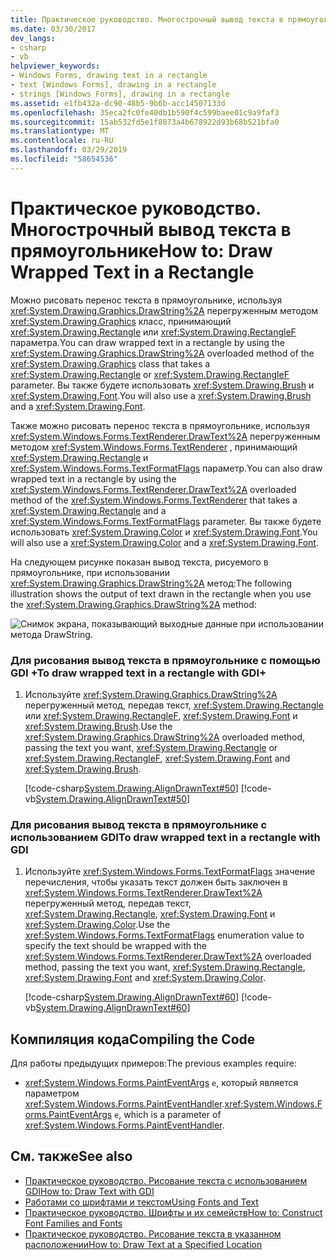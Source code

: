 ```yaml
---
title: Практическое руководство. Многострочный вывод текста в прямоугольнике
ms.date: 03/30/2017
dev_langs:
- csharp
- vb
helpviewer_keywords:
- Windows Forms, drawing text in a rectangle
- text [Windows Forms], drawing in a rectangle
- strings [Windows Forms], drawing in a rectangle
ms.assetid: e1fb432a-dc90-48b5-9b6b-acc14507133d
ms.openlocfilehash: 35eca2fc0fe40db1b590f4c599baee01c9a9faf3
ms.sourcegitcommit: 15ab532fd5e1f8073a4b678922d93b68b521bfa0
ms.translationtype: MT
ms.contentlocale: ru-RU
ms.lasthandoff: 03/29/2019
ms.locfileid: "58654536"
---
```

# <a name="how-to-draw-wrapped-text-in-a-rectangle"></a><span data-ttu-id="1009b-102">Практическое руководство. Многострочный вывод текста в прямоугольнике</span><span class="sxs-lookup"><span data-stu-id="1009b-102">How to: Draw Wrapped Text in a Rectangle</span></span>
<span data-ttu-id="1009b-103">Можно рисовать перенос текста в прямоугольнике, используя <xref:System.Drawing.Graphics.DrawString%2A> перегруженным методом <xref:System.Drawing.Graphics> класс, принимающий <xref:System.Drawing.Rectangle> или <xref:System.Drawing.RectangleF> параметра.</span><span class="sxs-lookup"><span data-stu-id="1009b-103">You can draw wrapped text in a rectangle by using the <xref:System.Drawing.Graphics.DrawString%2A> overloaded method of the <xref:System.Drawing.Graphics> class that takes a <xref:System.Drawing.Rectangle> or <xref:System.Drawing.RectangleF> parameter.</span></span> <span data-ttu-id="1009b-104">Вы также будете использовать <xref:System.Drawing.Brush> и <xref:System.Drawing.Font>.</span><span class="sxs-lookup"><span data-stu-id="1009b-104">You will also use a <xref:System.Drawing.Brush> and a <xref:System.Drawing.Font>.</span></span>  
  
 <span data-ttu-id="1009b-105">Также можно рисовать перенос текста в прямоугольнике, используя <xref:System.Windows.Forms.TextRenderer.DrawText%2A> перегруженным методом <xref:System.Windows.Forms.TextRenderer> , принимающий <xref:System.Drawing.Rectangle> и <xref:System.Windows.Forms.TextFormatFlags> параметр.</span><span class="sxs-lookup"><span data-stu-id="1009b-105">You can also draw wrapped text in a rectangle by using the <xref:System.Windows.Forms.TextRenderer.DrawText%2A> overloaded method of the <xref:System.Windows.Forms.TextRenderer> that takes a <xref:System.Drawing.Rectangle> and a <xref:System.Windows.Forms.TextFormatFlags> parameter.</span></span> <span data-ttu-id="1009b-106">Вы также будете использовать <xref:System.Drawing.Color> и <xref:System.Drawing.Font>.</span><span class="sxs-lookup"><span data-stu-id="1009b-106">You will also use a <xref:System.Drawing.Color> and a <xref:System.Drawing.Font>.</span></span>  
  
 <span data-ttu-id="1009b-107">На следующем рисунке показан вывод текста, рисуемого в прямоугольнике, при использовании <xref:System.Drawing.Graphics.DrawString%2A> метод:</span><span class="sxs-lookup"><span data-stu-id="1009b-107">The following illustration shows the output of text drawn in the rectangle when you use the <xref:System.Drawing.Graphics.DrawString%2A> method:</span></span>
  
 ![Снимок экрана, показывающий выходные данные при использовании метода DrawString.](./media/how-to-draw-wrapped-text-in-a-rectangle/drawstring-method-font-text.png)  
  
### <a name="to-draw-wrapped-text-in-a-rectangle-with-gdi"></a><span data-ttu-id="1009b-109">Для рисования вывод текста в прямоугольнике с помощью GDI +</span><span class="sxs-lookup"><span data-stu-id="1009b-109">To draw wrapped text in a rectangle with GDI+</span></span>  
  
1.  <span data-ttu-id="1009b-110">Используйте <xref:System.Drawing.Graphics.DrawString%2A> перегруженный метод, передав текст, <xref:System.Drawing.Rectangle> или <xref:System.Drawing.RectangleF>, <xref:System.Drawing.Font> и <xref:System.Drawing.Brush>.</span><span class="sxs-lookup"><span data-stu-id="1009b-110">Use the <xref:System.Drawing.Graphics.DrawString%2A> overloaded method, passing the text you want, <xref:System.Drawing.Rectangle> or <xref:System.Drawing.RectangleF>, <xref:System.Drawing.Font> and <xref:System.Drawing.Brush>.</span></span>  
  
     [!code-csharp[System.Drawing.AlignDrawnText#50](~/samples/snippets/csharp/VS_Snippets_Winforms/System.Drawing.AlignDrawnText/CS/Form1.cs#50)]
     [!code-vb[System.Drawing.AlignDrawnText#50](~/samples/snippets/visualbasic/VS_Snippets_Winforms/System.Drawing.AlignDrawnText/VB/Form1.vb#50)]  
  
### <a name="to-draw-wrapped-text-in-a-rectangle-with-gdi"></a><span data-ttu-id="1009b-111">Для рисования вывод текста в прямоугольнике с использованием GDI</span><span class="sxs-lookup"><span data-stu-id="1009b-111">To draw wrapped text in a rectangle with GDI</span></span>  
  
1.  <span data-ttu-id="1009b-112">Используйте <xref:System.Windows.Forms.TextFormatFlags> значение перечисления, чтобы указать текст должен быть заключен в <xref:System.Windows.Forms.TextRenderer.DrawText%2A> перегруженный метод, передав текст, <xref:System.Drawing.Rectangle>, <xref:System.Drawing.Font> и <xref:System.Drawing.Color>.</span><span class="sxs-lookup"><span data-stu-id="1009b-112">Use the <xref:System.Windows.Forms.TextFormatFlags> enumeration value to specify the text should be wrapped with the <xref:System.Windows.Forms.TextRenderer.DrawText%2A> overloaded method, passing the text you want, <xref:System.Drawing.Rectangle>, <xref:System.Drawing.Font> and <xref:System.Drawing.Color>.</span></span>  
  
     [!code-csharp[System.Drawing.AlignDrawnText#60](~/samples/snippets/csharp/VS_Snippets_Winforms/System.Drawing.AlignDrawnText/CS/Form1.cs#60)]
     [!code-vb[System.Drawing.AlignDrawnText#60](~/samples/snippets/visualbasic/VS_Snippets_Winforms/System.Drawing.AlignDrawnText/VB/Form1.vb#60)]  
  
## <a name="compiling-the-code"></a><span data-ttu-id="1009b-113">Компиляция кода</span><span class="sxs-lookup"><span data-stu-id="1009b-113">Compiling the Code</span></span>  
 <span data-ttu-id="1009b-114">Для работы предыдущих примеров:</span><span class="sxs-lookup"><span data-stu-id="1009b-114">The previous examples require:</span></span>  
  
-   <span data-ttu-id="1009b-115"><xref:System.Windows.Forms.PaintEventArgs> `e`, который является параметром <xref:System.Windows.Forms.PaintEventHandler>.</span><span class="sxs-lookup"><span data-stu-id="1009b-115"><xref:System.Windows.Forms.PaintEventArgs> `e`, which is a parameter of <xref:System.Windows.Forms.PaintEventHandler>.</span></span>  
  
## <a name="see-also"></a><span data-ttu-id="1009b-116">См. также</span><span class="sxs-lookup"><span data-stu-id="1009b-116">See also</span></span>
- [<span data-ttu-id="1009b-117">Практическое руководство. Рисование текста с использованием GDI</span><span class="sxs-lookup"><span data-stu-id="1009b-117">How to: Draw Text with GDI</span></span>](how-to-draw-text-with-gdi.md)
- [<span data-ttu-id="1009b-118">Работами со шрифтами и текстом</span><span class="sxs-lookup"><span data-stu-id="1009b-118">Using Fonts and Text</span></span>](using-fonts-and-text.md)
- [<span data-ttu-id="1009b-119">Практическое руководство. Шрифты и их семейств</span><span class="sxs-lookup"><span data-stu-id="1009b-119">How to: Construct Font Families and Fonts</span></span>](how-to-construct-font-families-and-fonts.md)
- [<span data-ttu-id="1009b-120">Практическое руководство. Рисование текста в указанном расположении</span><span class="sxs-lookup"><span data-stu-id="1009b-120">How to: Draw Text at a Specified Location</span></span>](how-to-draw-text-at-a-specified-location.md)
